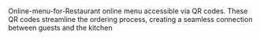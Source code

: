 # 
Online-menu-for-Restaurant
online menu accessible via QR codes. These QR codes streamline the ordering process, creating a seamless connection between guests and the kitchen
